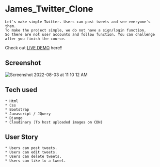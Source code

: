 # James_Twitter_Clone
```
Let’s make simple Twitter. Users can post tweets and see everyone’s them.
To make the project simple, we do not have a sign/login function.
So there are not user accounts and follow function. You can challenge after you finish the course.
```
Check out [LIVE DEMO](https://JamesTwitterClone.mikebruis.repl.co) here!!
## Screenshot
![Screenshot 2022-08-03 at 11 10 12 AM](https://user-images.githubusercontent.com/109030441/182532453-9a68eaf6-7133-4ec7-8420-2a23207088f9.png)
## Tech used
```
* Html
* Css
* Bootstrap
* Javascript / JQuery
* Django
* Cloudinary (To host uploaded images on CDN)
```
## User Story
```
* Users can post tweets.
* Users can edit tweets.
* Users can delete tweets.
* Users can like to a tweet.
